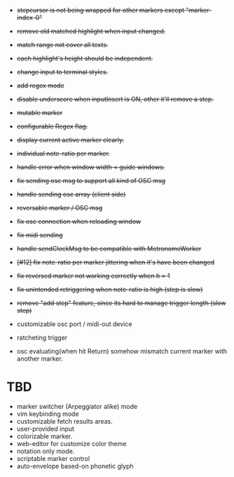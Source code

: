 - ~~stepcursor is not being wrapped for other markers except "marker-index-0"~~
- ~~remove old matched highlight when input changed.~~
- ~~match range not cover all texts.~~
- ~~each highlight's height should be independent.~~
- ~~change input to terminal styles.~~
- ~~add regex mode~~
- ~~disable underscore when inputInsert is ON, other it'll remove a step.~~
- ~~mutable marker~~
- ~~configurable Regex flag.~~
- ~~display current active marker clearly.~~
- ~~individual note-ratio per marker.~~
- ~~handle error when window width < guide windows.~~
- ~~fix sending osc msg to support all kind of OSC msg~~
- ~~handle sending osc array (client side)~~
- ~~reversable marker / OSC msg~~
- ~~fix osc connection when reloading window~~
- ~~fix midi sending~~
- ~~handle sendClockMsg to be compatible with MetronomeWorker~~
- ~~[#12] fix note-ratio per marker jittering when it's have been changed~~
- ~~fix reversed marker not working correctly when h > 1~~
- ~~fix unintended retriggering when note-ratio is high  (step is slow)~~
- ~~remove "add step" feature, since its hard to manage trigger length (slow step)~~

- customizable osc port / midi-out device
- ratcheting trigger
- osc evaluating(when hit Return) somehow mismatch current marker with another marker.

# TBD
- marker switcher (Arpeggiator alike) mode
- vim keybinding mode
- customizable fetch results areas.
- user-provided input
- colorizable marker.
- web-editor for customize color theme
- notation only mode.
- scriptable marker control
- auto-envelope based-on phonetic glyph